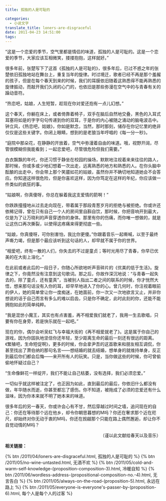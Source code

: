 ```yaml
---
title: 孤独的人是可耻的

categories:
  - 小说文字
translate_title: loners-are-disgraceful
date: 2011-04-23 14:51:00
tags:
---
```


“这是一个恋爱的季节，空气里都是情侣的味道，孤独的人是可耻的。这是一个恋爱的季节，大家应该互相微笑，搂搂抱抱，这样就好。”

很多年前，张楚写下了这首《孤独的人是可耻的》，很多年后，已过不惑之年的张楚依旧孤独地站在舞台上，重复当年的旋律。时过境迁，歌者已经不再是那个羞赧的孩子，但是在每个春天到来的时候，我们的耳膜依旧随着这熟悉得不能再熟悉的旋律振动，而敲开我们久闭的心门的，也依旧是那些弥漫在空气中的与青春有关的躁动音符。

“热恋吧，姑娘，人生短暂，趁现在你对爱还抱有一点儿幻想。”

这个春天，你躺在床上，或者倚靠着椅子，双手在脑后自然地交叠，黑色的入耳式耳塞将如是的字字句句传递到你的双耳，于是你的内心被随之涌动的脑电波击中。钟立风，《热恋吧，姑娘》，你如是默念，当然，那时那刻，储存在你记忆里的绝非仅仅是这些关键字。你闭上眼睛，想到的是老狼当年哼唱的《每一分一秒》。

“庭院中那朵花，在静静的开放着，空气中弥漫着自由的味道。哦，视野开阔，尽管很模糊但我能看到；一起恋爱吧，尽管很危险但我们需要。”

白衣飘飘的年代，你还习惯于静坐在校园的操场，默默地注视着来来往往的路人，那时候，你或多或少地幻想着一次出走，远离熟悉的地方和熟悉的人。在你头脑中酝酿的出走中，你会带上那个笑靥如花的姑娘，虽然你并不确切地知道她会不会答应。你知道这样很危险，但是你喜欢这样，因为你笃定在这样的年纪，你应该做一件类似的疯狂的事。

“姑娘啊，你真傻呀，你总在躲着我这支爱情的箭啊！”

你跌跌撞撞地从过去走向现在，带着属于那段青葱岁月的拒绝与被拒绝。你或许还依稀记得，曾在只有自己一个人的房间里自斟自饮，那时候，你把音响开到最大，仅是为了让万晓利的声音穿透你的身体。那里有你的伤痛，而你唯一想做的，就是让这伤口再次撕裂，以使得这疼痛来得更彻底一些。

“姑娘，你真傻呀，可你别害怕，我比你更傻。”你跟着音乐一起嘶喊，以至于最终声嘶力竭，但是那个最应该听到这句话的人，却早就不属于你的世界。

“相爱吧，终有一散的人们，你失去的不过是童贞；等时光用尽了青春，你早已优美的在大街上溶化。”

在此前或者此后的一段日子，你随心所欲地听声音碎片的《优美的低于生活》。旋律之下，你竟然没有注意到这句歌词。那之后，你故作深沉地说：“与青春一起失去的，除了童贞，还有童真”，当被别人指出二者之间的联系的时候，你才恍然大悟，想来那句话没有入你的耳，却早早地进入了你的心。曾几何时，你注视着眼前的伊人，她的简单曾让你一度痴迷，在她面前，你一次又一次地欲言又止，并非你想说的话于自己而言有多么的难以启齿，只是你不确定，此时此刻的你，还能不能拥抱如此的简单纯粹。

“我是混世小魔王，其实也有点害羞，再不相爱我们就老了，我用一生去歌唱，只要有你在身旁，若是快乐就在一起吧。”

现在的你，偶尔会听吴虹飞与幸福大街的《再不相爱就老了》。这是属于你自己的游戏，因为你固执地坚信你还年轻，至少距离生命的最后一刻还有很远的距离。《繁殖吧，生命短促啊》，更多的时候，你会拿尹吾的这首歌来和朋友相互调侃，你甚至找出了萧伯纳的那句名言——想结婚的就去结婚，想单身的就维持单身，反正到最后你们都会后悔——来开所有人的玩笑。只是，当你做这些的时候，你可曾偷偷地怀疑过自己？

“生命像鲜花一样绽开，我们不能让自己枯萎，没有选择，我们必须恋爱。”

一切似乎就这样被注定了，也正因为如此，直到最后的最后，你依旧什么都没有做，年华随水而逝，你甚至都忘了感伤。你不知道，被拖成了必须的恋爱还有什么滋味，因为你本来就不明了她本来的味道。

很多年后的另一春天，你或许会心有不甘，然后穿越过时间之墙，追问现在的自己：你还在等待那个远在他乡，却令你朝思暮想的M吗？你还在奢求那个近在咫尺，却始终对你无动于衷的M吗，你还在觊觎那个只能在路上偶然邂逅，却让你不自觉动情的M吗？

<p align='right'>（谨以此文献给春天以及音乐）</p>



**相关链接：**

{% btn /2011/04/loners-are-disgraceful.html, 孤独的人是可耻的 %}
{% btn /2011/05/no-wine-untasted.html, 无酒不欢 %}
{% btn /2011/05/cold-and-warm-self-knowledge-(proposition-composition-3).html, 冷暖自知 %}
{% btn /2011/06/wordless-address-(propositional-composition-no.-4).html, 无言告白 %}
{% btn /2011/05/always-on-the-road-(proposition-5).html, 永远在路上 %}
{% btn /2011/05/everyone-is-everyone's-passer-by-(proposition-6).html, 每个人是每个人的过客 %}